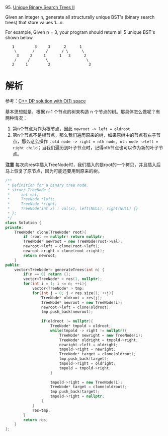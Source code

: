 95\.  [Unique Binary Search Trees II](https://leetcode.com/problems/unique-binary-search-trees-ii)

Given an integer n, generate all structurally unique BST's (binary search trees) that store values 1...n.

For example,
Given n = 3, your program should return all 5 unique BST's shown below.

```
   1         3     3      2      1
    \       /     /      / \      \
     3     2     1      1   3      2
    /     /       \                 \
   2     1         2                 3
```

# 解析
参考：[C++ DP solution with O(1) space](https://discuss.leetcode.com/topic/6711/share-a-c-dp-solution-with-o-1-space)

基本思想就是，根据 n-1 个节点的树来构造 n 个节点的树。那具体怎么做呢？有两种情况：  
1. 第n个节点为作为根节点，因此 `newroot -> left = oldroot`
2. 第n个节点不是根节点，那么我们遍历原来的树，如果原树中的节点有右子节点，那么这么操作：`old node -> right = nth node, nth node ->left = right child`；当我们遍历到叶子节点时，记得nth节点也可以作为新的叶子节点。

**注意** 每次向res中插入TreeNode时，我们插入的是root的一个拷贝，并且插入后马上恢复了原节点，因为可能还要用到原来的树。

```cpp
/**
 * Definition for a binary tree node.
 * struct TreeNode {
 *     int val;
 *     TreeNode *left;
 *     TreeNode *right;
 *     TreeNode(int x) : val(x), left(NULL), right(NULL) {}
 * };
 */
class Solution {
private:
    TreeNode* clone(TreeNode* root){
        if (root == nullptr) return nullptr;
        TreeNode* newroot = new TreeNode(root->val);
        newroot->left = clone(root->left);
        newroot->right = clone(root->right);
        return newroot;
    }
public:
    vector<TreeNode*> generateTrees(int n) {
        if(n == 0) return {};
        vector<TreeNode* > res(1, nullptr);
        for(int i = 1; i <= n; ++i){
            vector<TreeNode* > tmp;
            for(int j = 0; j < res.size(); ++j){
                TreeNode* oldroot = res[j];
                TreeNode* newroot = new TreeNode(i);
                newroot->left = clone(oldroot);
                tmp.push_back(newroot);
                
                if(oldroot != nullptr){
                    TreeNode* tmpold = oldroot;
                    while(tmpold -> right != nullptr){
                        TreeNode* newright = new TreeNode(i);
                        TreeNode* oldright = tmpold->right;
                        newright->left = oldright;
                        tmpold->right = newright;
                        TreeNode* target = clone(oldroot);
                        tmp.push_back(target);
                        tmpold->right = oldright;
                        tmpold = tmpold->right;
                    }
                    
                    tmpold->right = new TreeNode(i);
                    TreeNode* target = clone(oldroot);
                    tmp.push_back(target);
                    tmpold->right = nullptr;
                }
            }
            res=tmp;
        }
        return res;
    }
};
```
